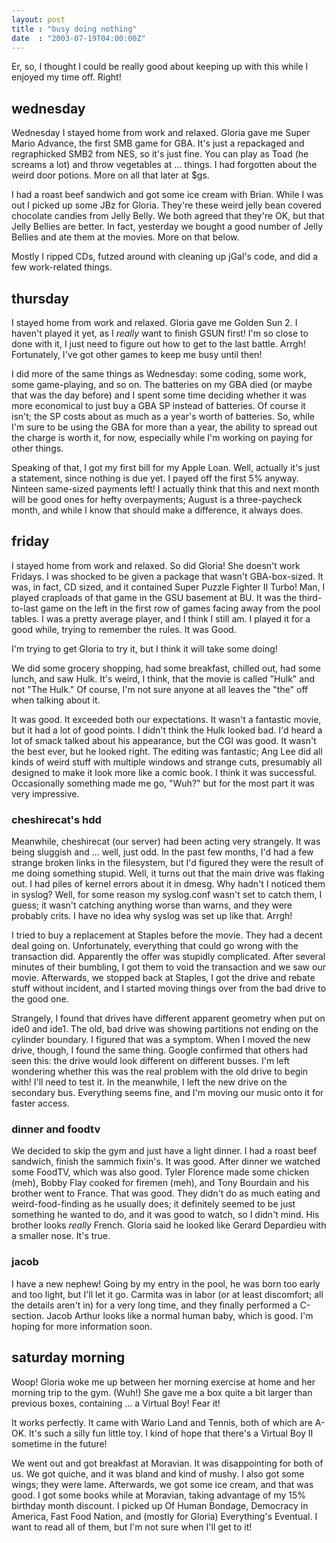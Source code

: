```yaml
---
layout: post
title : "busy doing nothing"
date  : "2003-07-19T04:00:00Z"
---
```

Er, so, I thought I could be really good about keeping up with this while I enjoyed my time off.  Right!

## wednesday

Wednesday I stayed home from work and relaxed.  Gloria gave me Super Mario Advance, the first SMB game for GBA.  It's just a repackaged and regraphicked SMB2 from NES, so it's just fine.  You can play as Toad (he screams a lot) and throw vegetables at ... things.  I had forgotten about the weird door potions. More on all that later at $gs.

I had a roast beef sandwich and got some ice cream with Brian.  While I was out I picked up some JBz for Gloria.  They're these weird jelly bean covered chocolate candies from Jelly Belly.  We both agreed that they're OK, but that Jelly Bellies are better.  In fact, yesterday we bought a good number of Jelly Bellies and ate them at the movies.  More on that below.

Mostly I ripped CDs, futzed around with cleaning up jGal's code, and did a few work-related things.

## thursday

I stayed home from work and relaxed.  Gloria gave me Golden Sun 2.  I haven't played it yet, as I <em>really</em> want to finish GSUN first!  I'm so close to done with it, I just need to figure out how to get to the last battle.  Arrgh! Fortunately, I've got other games to keep me busy until then!

I did more of the same things as Wednesday: some coding, some work, some game-playing, and so on.  The batteries on my GBA died (or maybe that was the day before) and I spent some time deciding whether it was more economical to just buy a GBA SP instead of batteries.  Of course it isn't;  the SP costs about as much as a year's worth of batteries.  So, while I'm sure to be using the GBA for more than a year, the ability to spread out the charge is worth it, for now, especially while I'm working on paying for other things.

Speaking of that, I got my first bill for my Apple Loan.  Well, actually it's just a statement, since nothing is due yet.  I payed off the first 5% anyway. Ninteen same-sized payments left!  I actually think that this and next month will be good ones for hefty overpayments;  August is a three-paycheck month, and while I know that should make a difference, it always does.

## friday

I stayed home from work and relaxed.  So did Gloria!  She doesn't work Fridays. I was shocked to be given a package that wasn't GBA-box-sized.  It was, in fact, CD sized, and it contained Super Puzzle Fighter II Turbo!  Man, I played craploads of that game in the GSU basement at BU.  It was the third-to-last game on the left in the first row of games facing away from the pool tables.  I was a pretty average player, and I think I still am.  I played it for a good while, trying to remember the rules.  It was Good.

I'm trying to get Gloria to try it, but I think it will take some doing!

We did some grocery shopping, had some breakfast, chilled out, had some lunch, and saw Hulk.  It's weird, I think, that the movie is called "Hulk" and not "The Hulk."  Of course, I'm not sure anyone at all leaves the "the" off when talking about it.

It was good.  It exceeded both our expectations.  It wasn't a fantastic movie, but it had a lot of good points.  I didn't think the Hulk looked bad.  I'd heard a lot of smack talked about his appearance, but the CGI was good.  It wasn't the best ever, but he looked right.  The editing was fantastic;  Ang Lee did all kinds of weird stuff with multiple windows and strange cuts, presumably all designed to make it look more like a comic book.  I think it was successful.  Occasionally something made me go, "Wuh?" but for the most part it was very impressive.

### cheshirecat's hdd

Meanwhile, cheshirecat (our server) had been acting very strangely.  It was being sluggish and ... well, just odd.  In the past few months, I'd had a few strange broken links in the filesystem, but I'd figured they were the result of me doing something stupid.  Well, it turns out that the main drive was flaking out.  I had piles of kernel errors about it in dmesg.  Why hadn't I noticed them in syslog?  Well, for some reason my syslog.conf wasn't set to catch them, I guess; it wasn't catching anything worse than warns, and they were probably crits.  I have no idea why syslog was set up like that.  Arrgh!

I tried to buy a replacement at Staples before the movie.  They had a decent deal going on.  Unfortunately, everything that could go wrong with the transaction did.  Apparently the offer was stupidly complicated.  After several minutes of their bumbling, I got them to void the transaction and we saw our movie.  Afterwards, we stopped back at Staples, I got the drive and rebate stuff without incident, and I started moving things over from the bad drive to the good one.

Strangely, I found that drives have different apparent geometry when put on ide0 and ide1.  The old, bad drive was showing partitions not ending on the cylinder boundary.  I figured that was a symptom.  When I moved the new drive, though, I found the same thing.  Google confirmed that others had seen this: the drive would look different on different busses.  I'm left wondering whether this was the real problem with the old drive to begin with!  I'll need to test it.  In the meanwhile, I left the new drive on the secondary bus.  Everything seems fine, and I'm moving our music onto it for faster access.

### dinner and foodtv

We decided to skip the gym and just have a light dinner.  I had a roast beef sandwich, finish the sammich fixin's.  It was good.  After dinner we watched some FoodTV, which was also good.  Tyler Florence made some chicken (meh), Bobby Flay cooked for firemen (meh), and Tony Bourdain and his brother went to France.  That was good.  They didn't do as much eating and weird-food-finding as he usually does; it definitely seemed to be just something he wanted to do, and it was good to watch, so I didn't mind.  His brother looks <em>really</em> French.  Gloria said he looked like Gerard Depardieu with a smaller nose.  It's true.

### jacob

I have a new nephew!  Going by my entry in the pool, he was born too early and too light, but I'll let it go.  Carmita was in labor (or at least discomfort; all the details aren't in) for a very long time, and they finally performed a C-section.  Jacob Arthur looks like a normal human baby, which is good.  I'm hoping for more information soon.

## saturday morning

Woop!  Gloria woke me up between her morning exercise at home and her morning trip to the gym.  (Wuh!)  She gave me a box quite a bit larger than previous boxes, containing ... a Virtual Boy!  Fear it!

It works perfectly.  It came with Wario Land and Tennis, both of which are A-OK.  It's such a silly fun little toy.  I kind of hope that there's a Virtual Boy II sometime in the future!

We went out and got breakfast at Moravian.  It was disappointing for both of us.  We got quiche, and it was bland and kind of mushy.  I also got some wings; they were lame.  Afterwards, we got some ice cream, and that was good.  I got some books while at Moravian, taking advantage of my 15% birthday month discount.  I picked up Of Human Bondage, Democracy in America, Fast Food Nation, and (mostly for Gloria) Everything's Eventual.  I want to read all of them, but I'm not sure when I'll get to it!

